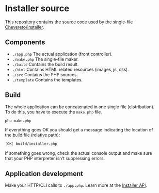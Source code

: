 # Installer source

This repository contains the source code used by the single-file [Chevereto/Installer](https://github.com/Chevereto/Installer).

## Components

* `./app.php` The actual application (front controller).
* `./make.php` The single-file maker.
* `./build` Contains the build result.
* `./html` Contains HTML related resources (images, js, css).
* `./src` Contains the PHP sources.
* `./template` Contains the templates.

## Build

The whole application can be concatenated in one single file (distribution). To do this, you have to execute the `make.php` file.

```bash
php make.php
```

If everything goes OK you should get a message indicating the location of the build file (relative path):

```bash
[OK] build/installer.php
```

If something goes wrong, check the actual console output and make sure that your PHP interpreter isn't suppressing errors.

## Application development

Make your HTTP/CLI calls to `./app.php`. Learn more at the [Installer API](https://github.com/Chevereto/Installer#api).
